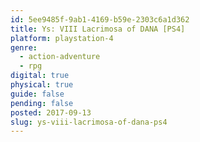 ```yaml
---
id: 5ee9485f-9ab1-4169-b59e-2303c6a1d362
title: Ys: VIII Lacrimosa of DANA [PS4]
platform: playstation-4
genre:
  - action-adventure
  - rpg
digital: true
physical: true
guide: false
pending: false
posted: 2017-09-13
slug: ys-viii-lacrimosa-of-dana-ps4
---
```

